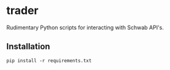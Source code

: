 # trader

Rudimentary Python scripts for interacting with Schwab API's.

## Installation 

`pip install -r requirements.txt` 
